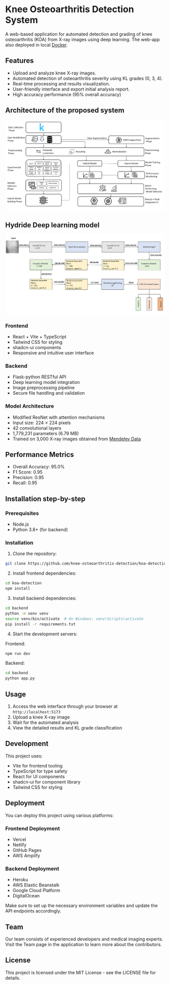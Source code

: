 # Knee Osteoarthritis Detection System

A web-based application for automated detection and grading of knee osteoarthritis (KOA) from X-ray images using deep learning. The web-app also deployed in local [Docker](https://www.docker.com/products/docker-desktop/).

## Features

- Upload and analyze knee X-ray images.
- Automated detection of osteoarthritis severity using KL grades (0, 3, 4).
- Real-time processing and results visualization.
- User-friendly interface and export initial analysis report.
- High accuracy performance (95% overall accuracy)

## Architecture of the proposed system

![arch](images/architecture.png)

## Hydride Deep learning model

![arch](images/model_arch.png)

### Frontend

- React + Vite + TypeScript
- Tailwind CSS for styling
- shadcn-ui components
- Responsive and intuitive user interface

### Backend

- Flask-python RESTful API
- Deep learning model integration
- Image preprocessing pipeline
- Secure file handling and validation

### Model Architecture

- Modified ResNet with attention mechanisms
- Input size: 224 × 224 pixels
- 42 convolutional layers
- 1,779,231 parameters (6.79 MB)
- Trained on 3,000 X-ray images obtained from [Mendeley Data](https://data.mendeley.com/datasets/56rmx5bjcr/1)

## Performance Metrics

- Overall Accuracy: 95.0%
- F1 Score: 0.95
- Precision: 0.95
- Recall: 0.95

## Installation step-by-step

### Prerequisites

- Node.js
- Python 3.8+ (for backend)

### Installation

1. Clone the repository:

```sh
git clone https://github.com/knee-osteoarthritis-detection/koa-detection.git
```

2. Install frontend dependencies:

```sh
cd koa-detection
npm install
```

3. Install backend dependencies:

```sh
cd backend
python -m venv venv
source venv/bin/activate  # On Windows: venv\Scripts\activate
pip install -r requirements.txt
```

4. Start the development servers:

Frontend:

```sh
npm run dev
```

Backend:

```sh
cd backend
python app.py
```

## Usage

1. Access the web interface through your browser at `http://localhost:5173`
2. Upload a knee X-ray image
3. Wait for the automated analysis
4. View the detailed results and KL grade classification

## Development

This project uses:

- Vite for frontend tooling
- TypeScript for type safety
- React for UI components
- shadcn-ui for component library
- Tailwind CSS for styling

## Deployment

You can deploy this project using various platforms:

### Frontend Deployment

- Vercel
- Netlify
- GitHub Pages
- AWS Amplify

### Backend Deployment

- Heroku
- AWS Elastic Beanstalk
- Google Cloud Platform
- DigitalOcean

Make sure to set up the necessary environment variables and update the API endpoints accordingly.

## Team

Our team consists of experienced developers and medical imaging experts. Visit the Team page in the application to learn more about the contributors.

## License

This project is licensed under the MIT License - see the LICENSE file for details.
